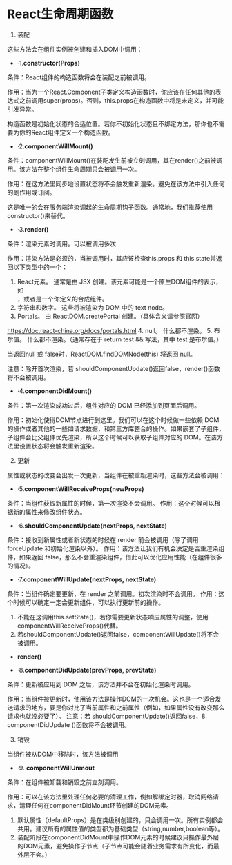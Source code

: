 # React生命周期函数




1. 装配

这些方法会在组件实例被创建和插入DOM中调用：

- ·1.**constructor(Props)**

条件：React组件的构造函数将会在装配之前被调用。

作用：当为一个React.Component子类定义构造函数时，你应该在任何其他的表达式之前调用super(props)。否则，this.props在构造函数中将是未定义，并可能引发异常。

构造函数是初始化状态的合适位置。若你不初始化状态且不绑定方法，那你也不需要为你的React组件定义一个构造函数。


- ·2.**componentWillMount()**

条件：componentWillMount()在装配发生前被立刻调用，其在render()之前被调用。该方法在整个组件生命周期只会被调用一次。

作用：在这方法里同步地设置状态将不会触发重新渲染。避免在该方法中引入任何的副作用或订阅。

这是唯一的会在服务端渲染调起的生命周期钩子函数。通常地，我们推荐使用constructor()来替代。


- ·3.**render()**

条件：渲染元素时调用。可以被调用多次

作用：渲染方法是必须的，当被调用时，其应该检查this.props 和 this.state并返回以下类型中的一个：

1.	React元素。 通常是由 JSX 创建。该元素可能是一个原生DOM组件的表示，如<div />，或者是一个你定义的合成组件。
2.	字符串和数字。 这些将被渲染为 DOM 中的 text node。
3.	Portals。 由 ReactDOM.createPortal 创建。（具体含义请参照官网）

https://doc.react-china.org/docs/portals.html 
4.	null。 什么都不渲染。
5.	布尔值。 什么都不渲染。（通常存在于 return test && <Child />写法，其中 test 是布尔值。）

当返回null 或 false时，ReactDOM.findDOMNode(this) 将返回 null。

注意：除开首次渲染，若 shouldComponentUpdate()返回false，render()函数将不会被调用。



- ·4.**componentDidMount()**

条件：第一次渲染成功过后，组件对应的 DOM 已经添加到页面后调用。

作用：初始化使得DOM节点进行到这里。我们可以在这个时候做一些依赖 DOM 的操作或者其他的一些如请求数据，和第三方库整合的操作。如果嵌套了子组件，子组件会比父组件优先渲染，所以这个时候可以获取子组件对应的 DOM。在该方法里设置状态将会触发重新渲染。



2. 更新

属性或状态的改变会出发一次更新，当组件在被重新渲染时，这些方法会被调用：

- ·5.**componentWillReceiveProps(newProps)**

条件：当组件获取新属性的时候，第一次渲染不会调用。
作用：这个时候可以根据新的属性来修改组件状态。


- ·6.**shouldComponentUpdate(nextProps, nextState)**

条件：接收到新属性或者新状态的时候在 render 前会被调用（除了调用 forceUpdate 和初始化渲染以外）。
作用：该方法让我们有机会决定是否重渲染组件，如果返回 false，那么不会重渲染组件，借此可以优化应用性能（在组件很多的情况）。


- ·7.**componentWillUpdate(nextProps, nextState)**

条件：当组件确定要更新，在 render 之前调用。初次渲染时不会调用。
作用：这个时候可以确定一定会更新组件，可以执行更新前的操作。

1.	不能在这调用this.setState()，若你需要更新状态响应属性的调整，使用componentWillReceiveProps()代替。
2.  若shouldComponentUpdate()返回false，componentWillUpdate()将不会被调用。


- **render()**

- ·8.**componentDidUpdate(prevProps, prevState)**

条件：更新被应用到 DOM 之后，该方法并不会在初始化渲染时调用。

作用：当组件被更新时，使用该方法是操作DOM的一次机会。这也是一个适合发送请求的地方，要是你对比了当前属性和之前属性（例如，如果属性没有改变那么请求也就没必要了）。
注意：若 shouldComponentUpdate()返回false，8.	componentDidUpdate ()函数将不会被调用。


3. 销毁

当组件被从DOM中移除时，该方法被调用

- ·9. **componentWillUnmout**

条件：在组件被卸载和销毁之前立刻调用。

作用：可以在该方法里处理任何必要的清理工作，例如解绑定时器，取消网络请求，清理任何在componentDidMount环节创建的DOM元素。

1.	默认属性（defaultProps）是在类级别创建的，只会调用一次。所有实例都会共用。建议所有的属性值的类型都为基础类型（string,number,boolean等）。
2.	装配阶段在componentDidMount中操作DOM元素的时候建议只操作最外层的DOM元素，避免操作子节点（子节点可能会随着业务需求有所变化，而最外层不会。）
